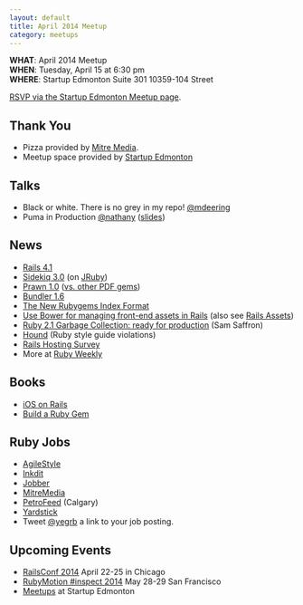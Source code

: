 ```yaml
---
layout: default
title: April 2014 Meetup
category: meetups
---
```


**WHAT**: April 2014 Meetup   
**WHEN**: Tuesday, April 15 at 6:30 pm  
**WHERE**: Startup Edmonton Suite 301 10359-104 Street  

[RSVP via the Startup Edmonton Meetup page](http://www.meetup.com/startupedmonton/events/qtzfrgysgbtb/).

## Thank You

* Pizza provided by [Mitre Media](http://mitremedia.com/).
* Meetup space provided by [Startup Edmonton](http://www.startupedmonton.com/)

## Talks

* Black or white. There is no grey in my repo! [@mdeering](https://twitter.com/mdeering)
* Puma in Production [@nathany](https://twitter.com/nathany) ([slides](https://speakerdeck.com/nathany/puma-in-production))
 
## News

* [Rails 4.1](http://weblog.rubyonrails.org/2014/4/8/Rails-4-1/)
* [Sidekiq 3.0](http://www.mikeperham.com/2014/03/28/sidekiq-3-0/) (on [JRuby](http://blog.mogotest.com/2014/03/20/improving-sidekiq-performance-with-jruby/))
* [Prawn 1.0](http://elmcitycraftworks.org/post/79929183748/prawn-1-0-is-finally-here) ([vs. other PDF gems](http://www.sitepoint.com/pdf-generation-rails/))
* [Bundler 1.6](http://bundler.io/v1.6/whats_new.html)
* [The New Rubygems Index Format](https://blog.engineyard.com/2014/new-rubygems-index-format)
* [Use Bower for managing front-end assets in Rails](http://growingdevs.com/stop-using-rubygems-and-start-using-bower.html) (also see [Rails Assets](https://rails-assets.org/))
* [Ruby 2.1 Garbage Collection: ready for production](http://samsaffron.com/archive/2014/04/08/ruby-2-1-garbage-collection-ready-for-production) (Sam Saffron)
* [Hound](http://robots.thoughtbot.com/introducing-hound) (Ruby style guide violations)
* [Rails Hosting Survey](http://rails-hosting.com/)
* More at [Ruby Weekly](http://rubyweekly.com/issues)

## Books

* [iOS on Rails](https://learn.thoughtbot.com/products/25-ios-on-rails-beta)
* [Build a Ruby Gem](http://brandonhilkert.com/books/build-a-ruby-gem/)

## Ruby Jobs

* [AgileStyle](http://www.agilestyle.com/careers#rails)
* [Inkdit](https://inkdit.com/)
* [Jobber](http://getjobber.com/jobs/rails_developer)
* [MitreMedia](http://mitremedia.com/#careers)
* [PetroFeed](https://www.petrofeed.com/company/careers) (Calgary)
* [Yardstick](http://yardsticksoftware.mytribehr.com/careers/view/8)
* Tweet [@yegrb](https://twitter.com/yegrb) a link to your job posting.

## Upcoming Events

* [RailsConf 2014](http://www.railsconf.com/) April 22-25 in Chicago
* [RubyMotion #inspect 2014](http://www.rubymotion.com/conference/2014/) May 28-29 San Francisco
* [Meetups](http://www.meetup.com/startupedmonton/) at Startup Edmonton 

